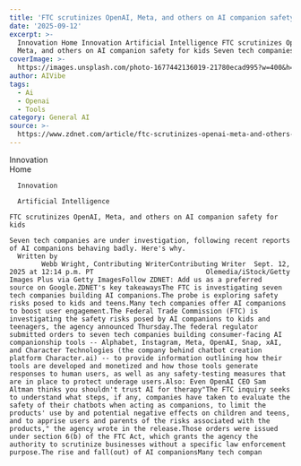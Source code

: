 ```yaml
---
title: 'FTC scrutinizes OpenAI, Meta, and others on AI companion safety for kids'
date: '2025-09-12'
excerpt: >-
  Innovation Home Innovation Artificial Intelligence FTC scrutinizes OpenAI,
  Meta, and others on AI companion safety for kids Seven tech companies are u...
coverImage: >-
  https://images.unsplash.com/photo-1677442136019-21780ecad995?w=400&h=200&fit=crop&auto=format
author: AIVibe
tags:
  - Ai
  - Openai
  - Tools
category: General AI
source: >-
  https://www.zdnet.com/article/ftc-scrutinizes-openai-meta-and-others-on-ai-companion-safety-for-kids/
---
```

Innovation      
      Home
    
      Innovation
    
      Artificial Intelligence
       
    FTC scrutinizes OpenAI, Meta, and others on AI companion safety for kids
     
    Seven tech companies are under investigation, following recent reports of AI companions behaving badly. Here's why.
      Written by 
            Webb Wright, Contributing WriterContributing Writer  Sept. 12, 2025 at 12:14 p.m. PT                            Olemedia/iStock/Getty Images Plus via Getty ImagesFollow ZDNET: Add us as a preferred source on Google.ZDNET's key takeawaysThe FTC is investigating seven tech companies building AI companions.The probe is exploring safety risks posed to kids and teens.Many tech companies offer AI companions to boost user engagement.The Federal Trade Commission (FTC) is investigating the safety risks posed by AI companions to kids and teenagers, the agency announced Thursday.The federal regulator submitted orders to seven tech companies building consumer-facing AI companionship tools -- Alphabet, Instagram, Meta, OpenAI, Snap, xAI, and Character Technologies (the company behind chatbot creation platform Character.ai) -- to provide information outlining how their tools are developed and monetized and how those tools generate responses to human users, as well as any safety-testing measures that are in place to protect underage users.Also: Even OpenAI CEO Sam Altman thinks you shouldn't trust AI for therapy"The FTC inquiry seeks to understand what steps, if any, companies have taken to evaluate the safety of their chatbots when acting as companions, to limit the products' use by and potential negative effects on children and teens, and to apprise users and parents of the risks associated with the products," the agency wrote in the release.Those orders were issued under section 6(b) of the FTC Act, which grants the agency the authority to scrutinize businesses without a specific law enforcement purpose.The rise and fall(out) of AI companionsMany tech compan
